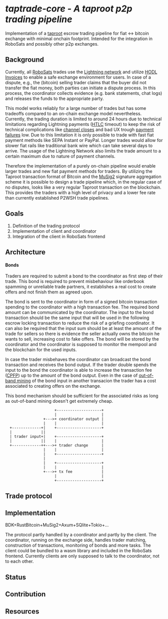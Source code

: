 # *taptrade-core - A taproot p2p trading pipeline*

Implementation of a [taproot](https://bitcoinops.org/en/topics/taproot/) escrow trading pipeline for fiat <-> bitcoin exchange with minimal onchain footprint. Intended for the integration in RoboSats and possibly other p2p exchanges.

## Background
Currently, all [RoboSats](https://github.com/RoboSats/robosats) trades use the [Lightning network](https://lightning.network/) and utilize [HODL Invoices](https://bitcoinops.org/en/topics/hold-invoices/) to enable a safe exchange environment for users. In case of a dispute, e.g., the (bitcoin) selling trader claims that the buyer did not transfer the fiat money, both parties can initiate a dispute process. In this process, the coordinator collects evidence (e.g. bank statements, chat logs) and releases the funds to the appropriate party.

This model works reliably for a large number of trades but has some tradeoffs compared to an on-chain exchange model nevertheless. Currently, the trading duration is limited to around 24 hours due to technical limitations regarding Lightning payments ([HTLC](https://docs.lightning.engineering/the-lightning-network/multihop-payments/hash-time-lock-contract-htlc) timeout) to keep the risk of technical complications like [channel closes](https://docs.lightning.engineering/the-lightning-network/payment-channels/lifecycle-of-a-payment-channel) and bad UX trough [payment failures](https://thebitcoinmanual.com/articles/why-lightning-payments-may-fail/) low. Due to this limitation it is only possible to trade with fast fiat payment methods like SEPA Instant or PayPal. Longer trades would allow for slower fiat rails like traditional bank wire which can take several days to arrive. The usage of the Lightning Network also limits the trade amount to a certain maximum due to nature of payment channels.

Therefore the implementation of a purely on-chain pipeline would enable larger trades and new fiat payment methods for traders. By utilizing the Taproot transaction format of Bitcoin and the [MuSig2](https://eprint.iacr.org/2020/1261) signature aggregation scheme it is possible to design a trade pipeline which, in the regular case of no disputes, looks like a very regular Taproot transaction on the blockchain. This provides the traders with a high level of privacy and a lower fee rate than currently established P2WSH trade pipelines.

## Goals
1. Definition of the trading protocol
2. Implementation of client and coordinator
3. Integration of the client in RoboSats frontend

## Architecture

#### Bonds
Traders are required to submit a bond to the coordinator as first step of their trade. This bond is required to prevent misbehaviour like orderbook spamming or unreliable trade partners, it establishes a real cost to create offers and not finish them as agreed upon. 

The bond is sent to the coordinator in form of a signed bitcoin transaction spending to the coordinator with a high transaction fee. The required bond amount can be communicated by the coordinator. The input to the bond transaction should be the same input that will be used in the following escrow locking transaction to reduce the risk of a griefing coordinator. 
It can also be required that the input sum should be at least the amount of the trade for sellers so there
is evidence the seller actually owns the bitcoin he wants to sell, increasing cost to fake offers.
The bond will be stored by the coordinator and the coordinator is supposed to monitor the mempool and the 
blockchain for the used inputs. 

In case the trader misbehaves the coordinator can broadcast the bond transaction and receives the bond output.
If the trader double spends the input to the bond the coordinator is able to increase the transaction fee ([CPFP](https://bitcoinops.org/en/topics/cpfp/)) up to the amount of the bond output. Even in the case 
of [out-of-band mining](https://thebitcoinmanual.com/articles/out-of-band-btc-transaction/) of the bond input
in another transacion the trader has a cost associated to creating offers on the exchange. 

This bond mechanism should be sufficient for the associated risks as long as out-of-band mining doesn't get extremely cheap.

```
                      +--------------------+
                      |                    |
                 +--->+ coordinator output |
                 |    |                    |
  +-------------+|    +--------------------+
  |             ||
  | trader input+|    +--------------------+
  |             ||    |                    |
  +-------------++--->+ trader change      |
                 |    |                    |
                 |    +--------------------+
                 |
                 |    +--------------------+
                 |    |                    |
                 +--->+ tx fee             |
                      |                    |
                      +--------------------+
```

## Trade protocol  


## Implementation
BDK+RustBitcoin+MuSig2+Axum+SQlite+Tokio+...

The protocol partly handled by a coordinator and partly by the client. The coordinator, running on the exchange side, handles trader matching, construction of transactions, monitoring of bonds and more tasks. The client could be bundled to a wasm library and included in the RoboSats frontend. Currently clients are only supposed to talk to the coordinator, not to each other.

## Status

## Contribution

## Resources

<!-- ### Research
Find the current research as [Obsidian](https://obsidian.md/) formatted documents under /docs/TapTrade_obs.

### Implementation -->
<!-- TBD -->

